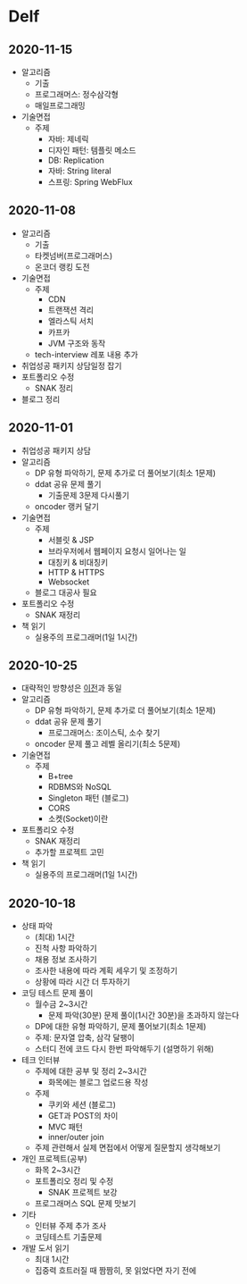 # Delf
## 2020-11-15
- 알고리즘
  - 기출
  - 프로그래머스: 정수삼각형
  - 매일프로그래밍
- 기술면접
  - 주제
    - 자바: 제네릭
    - 디자인 패턴: 템플릿 메소드
    - DB: Replication
    - 자바: String literal
    - 스프링: Spring WebFlux
## 2020-11-08
- 알고리즘
  - 기출
  - 타켓넘버(프로그래머스)
  - 온코더 랭킹 도전
- 기술면접
  - 주제
    - CDN
    - 트랜잭션 격리
    - 엘라스틱 서치
    - 카프카
    - JVM 구조와 동작
  - tech-interview 레포 내용 추가
- 취업성공 패키지 상담일정 잡기
- 포트폴리오 수정
  - SNAK 정리
- 블로그 정리

## 2020-11-01
- 취업성공 패키지 상담
- 알고리즘
  - DP 유형 파악하기, 문제 추가로 더 풀어보기(최소 1문제)
  - ddat 공유 문제 풀기
    - 기출문제 3문제 다시풀기
  - oncoder 랭커 달기
- 기술면접
  - 주제
    - 서블릿 & JSP
    - 브라우저에서 웹페이지 요청시 일어나는 일
    - 대칭키 & 비대칭키
    - HTTP & HTTPS
    - Websocket
  - 블로그 대공사 필요
- 포트폴리오 수정
  - SNAK 재정리
- 책 읽기
  - 실용주의 프로그래머(1일 1시간)

## 2020-10-25
- 대략적인 방향성은 [이전](#2020-10-18)과 동일
- 알고리즘
  - DP 유형 파악하기, 문제 추가로 더 풀어보기(최소 1문제)
  - ddat 공유 문제 풀기
    - 프로그래머스: 조이스틱, 소수 찾기
  - oncoder 문제 풀고 레벨 올리기(최소 5문제)
- 기술면접
  - 주제
    - B+tree
    - RDBMS와 NoSQL
    - Singleton 패턴 (블로그)
    - CORS
    - 소켓(Socket)이란
- 포트폴리오 수정
  - SNAK 재정리
  - 추가할 프로젝트 고민
- 책 읽기
  - 실용주의 프로그래머(1일 1시간)

## 2020-10-18
- 상태 파악
  - (최대) 1시간
  - 진척 사항 파악하기
  - 채용 정보 조사하기
  - 조사한 내용에 따라 계획 세우기 및 조정하기
  - 상황에 따라 시간 더 투자하기
- 코딩 테스트 문제 풀이
  - 월수금 2~3시간
      - 문제 파악(30분) 문제 풀이(1시간 30분)을 초과하지 않는다
  - DP에 대한 유형 파악하기, 문제 풀어보기(최소 1문제)
  - 주제: 문자열 압축,  삼각 달팽이
  - 스터디 전에 코드 다시 한번 파악해두기  (설명하기 위해)
- 테크 인터뷰
  - 주제에 대한 공부 및 정리 2~3시간
      - 화목에는 블로그 업로드용 작성
  - 주제
    - 쿠키와 세션 (블로그)
    - GET과 POST의 차이
    - MVC 패턴
    - inner/outer join
  - 주제 관련해서 실제 면접에서 어떻게 질문할지 생각해보기
- 개인 프로젝트(공부)
  - 화목 2~3시간
  - 포트폴리오 정리 및 수정
    - SNAK 프로젝트 보강
  - 프로그래머스 SQL 문제 맛보기
- 기타
  - 인터뷰 주제 추가 조사
  -  코딩테스트 기출문제
- 개발 도서 읽기
  - 최대 1시간
  - 집중력 흐트러질 때 짬짬히, 못 읽었다면 자기 전에